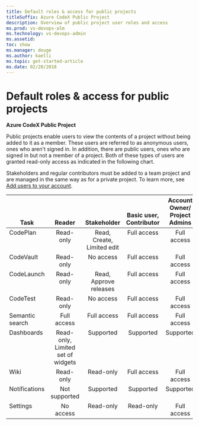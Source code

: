 ```yaml
---
title: Default roles & access for public projects
titleSuffix: Azure CodeX Public Project
description: Overview of public project user roles and access
ms.prod: vs-devops-alm
ms.technology: vs-devops-admin
ms.assetid: 
toc: show
ms.manager: douge
ms.author: kaelli
ms.topic: get-started-article
ms.date: 02/20/2018
---
```



# Default roles & access for public projects

**Azure CodeX Public Project** 

Public projects enable users to view the contents of a project without being added to it as a member. These users are referred to as anonymous users, ones who aren't signed in. In addition, there are public users, ones who are signed in but not a member of a project. Both of these types of users are granted read-only access as indicated in the following chart.  

Stakeholders and regular contributors must be added to a team project and are managed in the same way as for a private project. To learn more, see [Add users to your account](../accounts/add-account-users-from-user-hub.md). 
 


<table>
<tr valign="bottom">
<th>Task</th>
<th>Reader</th>
<th>Stakeholder</th>
<th>Basic user, Contributor</th>
<th>Account Owner/<br/>Project Admins</th>
</tr>
<tbody valign="top" align="center">
<tr>
<td align="left">CodePlan</td>
<td>Read-only</td>
<td>Read, Create, Limited edit</td>
<td>Full access</td>
<td>Full access</td>
</tr>


<tr>
<td align="left">CodeVault</td>
<td>Read-only</td>
<td>No access</td>
<td>Full access</td>
<td>Full access</td>
</tr>

<tr>
<td align="left">CodeLaunch</td>
<td>Read-only</td>
<td>Read, Approve releases</td>
<td>Full access</td>
<td>Full access</td>
</tr>

<tr>
<td align="left">CodeTest</td>
<td>Read-only</td>
<td>No access</td>
<td>Full access</td>
<td>Full access</td>
</tr>

<tr>
<td align="left">Semantic search</td>
<td>Full access</td>
<td>Full access</td>
<td>Full access</td>
<td>Full access</td>
</tr>

<tr>
<td align="left">Dashboards</td>
<td>Read-only, Limited set of widgets</td>
<td>Supported</td>
<td>Supported</td>
<td>Supported</td>
</tr>

<tr>
<td align="left">Wiki</td>
<td>Read-only</td>
<td>Read-only</td>
<td>Full access</td>
<td>Full access</td>
</tr>


<tr>
<td align="left">Notifications</td>
<td>Not supported</td>
<td>Supported</td>
<td>Supported</td>
<td>Supported</td>
</tr>

<tr>
<td align="left">Settings
</td>
<td>No access</td>
<td>Read-only</td>
<td>Read-only</td>
<td>Full access</td>
</tr>

</tbody>
</table>
